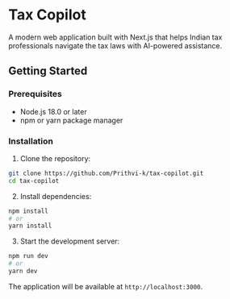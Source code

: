 # Tax Copilot

A modern web application built with Next.js that helps Indian tax professionals navigate the tax laws with AI-powered assistance.

## Getting Started

### Prerequisites

- Node.js 18.0 or later
- npm or yarn package manager

### Installation

1. Clone the repository:
```bash
git clone https://github.com/Prithvi-k/tax-copilot.git
cd tax-copilot
```

2. Install dependencies:
```bash
npm install
# or
yarn install
```

3. Start the development server:
```bash
npm run dev
# or
yarn dev
```

The application will be available at `http://localhost:3000`.